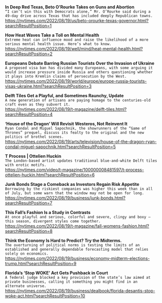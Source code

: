**In Deep Red Texas, Beto O’Rourke Takes on Guns and Abortion**\
`“I can’t win this with Democrats alone,” Mr. O’Rourke said during a 49-day drive across Texas that has included deeply Republican towns.`\
https://nytimes.com/2022/08/19/us/beto-orourke-texas-governor.html?searchResultPosition=1

**How Heat Waves Take a Toll on Mental Health**\
`Extreme heat can influence mood and raise the likelihood of a more serious mental health issue. Here’s what to know.`\
https://nytimes.com/2022/08/19/well/mind/heat-mental-health.html?searchResultPosition=2

**Europeans Debate Barring Russian Tourists Over the Invasion of Ukraine**\
`A proposed visa ban has divided many Europeans, with some arguing it would increase pressure inside Russia and others questioning whether it plays into Kremlin claims of persecution by the West.`\
https://nytimes.com/2022/08/19/world/europe/europe-russia-tourists-visas-ukraine.html?searchResultPosition=3

**Delft Tiles Get a Playful, and Sometimes Raunchy, Update**\
`A new generation of artisans are paying homage to the centuries-old craft even as they subvert it.`\
https://nytimes.com/2022/08/19/t-magazine/delft-tiles.html?searchResultPosition=4

**‘House of the Dragon’ Will Revisit Westeros, Not Reinvent It**\
`Ryan Condal and Miguel Sapochnik, the showrunners of the “Game of Thrones” prequel, discuss its fealty to the original and the new politics of brothel scenes.`\
https://nytimes.com/2022/08/19/arts/television/house-of-the-dragon-ryan-condal-miguel-sapochnik.html?searchResultPosition=5

**T Process | Ottelien Huckin**\
`The London-based artist updates traditional blue-and-white Delft tiles with erotic motifs.`\
https://nytimes.com/video/t-magazine/100000008481597/t-process-ottelien-huckin.html?searchResultPosition=6

**Junk Bonds Stage a Comeback as Investors Regain Risk Appetite**\
`Borrowing by the riskiest companies was higher this week than in all of July, but some warn that the window may not be open for long.`\
https://nytimes.com/2022/08/19/business/junk-bonds.html?searchResultPosition=7

**This Fall’s Fashion Is a Study in Contrasts**\
`At once playful and serious, colorful and severe, clingy and boxy — this season, divergent styles come together.`\
https://nytimes.com/2022/08/19/t-magazine/fall-womens-fashion.html?searchResultPosition=8

**Think the Economy Is Hard to Predict? Try the Midterms.**\
`The overturning of political norms is testing the limits of an established and generally dependable forecasting model that relies solely on economics.`\
https://nytimes.com/2022/08/19/business/economy-midterm-elections-trump.html?searchResultPosition=9

**Florida’s ‘Stop WOKE’ Act Gets Pushback in Court**\
`A federal judge blocked a key provision of the state’s law aimed at private businesses, calling it something you might find in an alternate universe.`\
https://nytimes.com/2022/08/19/business/dealbook/florida-desantis-stop-woke-act.html?searchResultPosition=10

